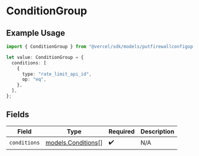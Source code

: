 # ConditionGroup

## Example Usage

```typescript
import { ConditionGroup } from "@vercel/sdk/models/putfirewallconfigop.js";

let value: ConditionGroup = {
  conditions: [
    {
      type: "rate_limit_api_id",
      op: "eq",
    },
  ],
};
```

## Fields

| Field                                          | Type                                           | Required                                       | Description                                    |
| ---------------------------------------------- | ---------------------------------------------- | ---------------------------------------------- | ---------------------------------------------- |
| `conditions`                                   | [models.Conditions](../models/conditions.md)[] | :heavy_check_mark:                             | N/A                                            |